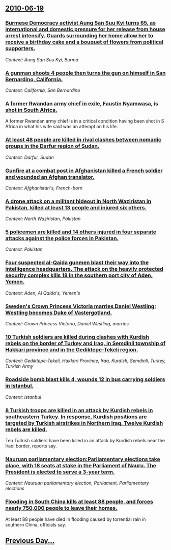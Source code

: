 ## [2010-06-19](/news/2010/06/19/index.md)

### [Burmese Democracy activist Aung San Suu Kyi turns 65, as international and domestic pressure for her release from house arrest intensify. Guards surrounding her home allow her to receive a birthday cake and a bouquet of flowers from political supporters. ](/news/2010/06/19/burmese-democracy-activist-aung-san-suu-kyi-turns-65-as-international-and-domestic-pressure-for-her-release-from-house-arrest-intensify-gu.md)
_Context: Aung San Suu Kyi, Burma_

### [A gunman shoots 4 people then turns the gun on himself in San Bernardino, California. ](/news/2010/06/19/a-gunman-shoots-4-people-then-turns-the-gun-on-himself-in-san-bernardino-california.md)
_Context: California, San Bernardino_

### [A former Rwandan army chief in exile, Faustin Nyamwasa, is shot in South Africa. ](/news/2010/06/19/a-former-rwandan-army-chief-in-exile-faustin-nyamwasa-is-shot-in-south-africa.md)
A former Rwandan army chief is in a critical condition having been shot in S Africa in what his wife said was an attempt on his life.

### [At least 48 people are killed in rival clashes between nomadic groups in the Darfur region of Sudan. ](/news/2010/06/19/at-least-48-people-are-killed-in-rival-clashes-between-nomadic-groups-in-the-darfur-region-of-sudan.md)
_Context: Darfur, Sudan_

### [Gunfire at a combat post in Afghanistan killed a French soldier and wounded an Afghan translator. ](/news/2010/06/19/gunfire-at-a-combat-post-in-afghanistan-killed-a-french-soldier-and-wounded-an-afghan-translator.md)
_Context: Afghanistan's, French-born_

### [A drone attack on a militant hideout in North Waziristan in Pakistan, killed at least 13 people and injured six others. ](/news/2010/06/19/a-drone-attack-on-a-militant-hideout-in-north-waziristan-in-pakistan-killed-at-least-13-people-and-injured-six-others.md)
_Context: North Waziristan, Pakistan_

### [5 policemen are killed and 14 others injured in four separate attacks against the police forces in Pakistan. ](/news/2010/06/19/5-policemen-are-killed-and-14-others-injured-in-four-separate-attacks-against-the-police-forces-in-pakistan.md)
_Context: Pakistan_

### [Four suspected al-Qaida gunmen blast their way into the intelligence headquarters. The attack on the heavily protected security complex kills 18 in the southern port city of Aden, Yemen. ](/news/2010/06/19/four-suspected-al-qaida-gunmen-blast-their-way-into-the-intelligence-headquarters-the-attack-on-the-heavily-protected-security-complex-kill.md)
_Context: Aden, Al Qaida's, Yemen's_

### [Sweden's Crown Princess Victoria marries Daniel Westling; Westling becomes Duke of Vastergotland. ](/news/2010/06/19/sweden-s-crown-princess-victoria-marries-daniel-westling-westling-becomes-duke-of-va-stergaptland.md)
_Context: Crown Princess Victoria, Daniel Westling, marries_

### [10 Turkish soldiers are killed during clashes with Kurdish rebels on the border of Turkey and Iraq,  in Semdinli township of Hakkari province and in the Gediktepe-Tekeli region.  ](/news/2010/06/19/10-turkish-soldiers-are-killed-during-clashes-with-kurdish-rebels-on-the-border-of-turkey-and-iraq-in-aemdinli-township-of-hakkac-ri-provi.md)
_Context: Gediktepe-Tekeli, Hakkari Province, Iraq, Kurdish, Semdinli, Turkey, Turkish Army_

### [Roadside bomb blast kills 4, wounds 12 in bus carrying soldiers in Istanbul. ](/news/2010/06/19/roadside-bomb-blast-kills-4-wounds-12-in-bus-carrying-soldiers-in-istanbul.md)
_Context: Istanbul_

### [8 Turkish troops are killed in an attack by Kurdish rebels in southeastern Turkey. In response, Kurdish positions are targeted by Turkish airstrikes in Northern Iraq. Twelve Kurdish rebels are killed. ](/news/2010/06/19/8-turkish-troops-are-killed-in-an-attack-by-kurdish-rebels-in-southeastern-turkey-in-response-kurdish-positions-are-targeted-by-turkish-ai.md)
Ten Turkish soldiers have been killed in an attack by Kurdish rebels near the Iraqi border, reports say.

### [Nauruan parliamentary election:Parliamentary elections take place, with 18 seats at stake in the Parliament of Nauru. The President is elected to serve a 3-year term. ](/news/2010/06/19/nauruan-parliamentary-election-pparliamentary-elections-take-place-with-18-seats-at-stake-in-the-parliament-of-nauru-the-president-is-elec.md)
_Context: Nauruan parliamentary election, Parliament, Parliamentary elections_

### [Flooding in South China kills at least 88 people, and forces nearly 750,000 people to leave their homes. ](/news/2010/06/19/flooding-in-south-china-kills-at-least-88-people-and-forces-nearly-750-000-people-to-leave-their-homes.md)
At least 88 people have died in flooding caused by torrential rain in southern China, officials say.

## [Previous Day...](/news/2010/06/18/index.md)

